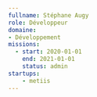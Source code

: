 ```yaml
---
fullname: Stéphane Augy
role: Développeur
domaine:
- Développement
missions:
  - start: 2020-01-01
    end: 2021-01-01
    status: admin
startups:
    - metiis
---
```

